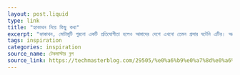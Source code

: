 ```yaml
---
layout: post.liquid
type: link
title: "হ্যাকাথন নিয়ে কিছু কথা"
excerpt: "হ্যাকাথন, মোটামুটি পুরনো একটি প্রতিযোগীতা হলেও আমাদের দেশে এখনো তেমন প্রসার ঘটেনি এটির। অনেক শিক্ষার্থী জানেই না হ্যাকাথন কি? ফলে অংশ গ্রহনও করে না। তাই হ্যাকাথন এ উৎসাহিত করতেই আজ এ লেখা।"
tags: inspiration
categories: inspiration
source_name: টেকমাস্টার ব্লগ
source_link: https://techmasterblog.com/29505/%e0%a6%b9%e0%a7%8d%e0%a6%af%e0%a6%be%e0%a6%95%e0%a6%be%e0%a6%a5%e0%a6%a8-%e0%a6%a8%e0%a6%bf%e0%a7%9f%e0%a7%87-%e0%a6%95%e0%a6%bf%e0%a6%9b%e0%a7%81-%e0%a6%95%e0%a6%a5%e0%a6%be
---
```


